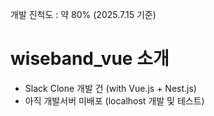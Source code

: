 개발 진척도 : 약 80% (2025.7.15 기준)


# wiseband_vue 소개

- Slack Clone 개발 건 (with Vue.js + Nest.js)
- 아직 개발서버 미배포 (localhost 개발 및 테스트)